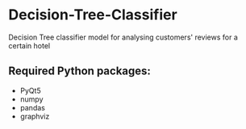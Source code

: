 # Decision-Tree-Classifier
Decision Tree classifier model for analysing customers' reviews for a certain hotel
## Required Python packages:
  * PyQt5
  * numpy
  * pandas
  * graphviz
  
